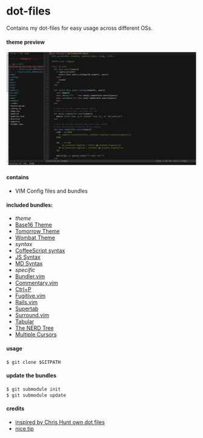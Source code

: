# dot-files

Contains my dot-files for easy usage across different OSs.

#### theme preview

![Theme Preview](assets/preview.gif?raw=true)

#### contains

- VIM Config files and bundles

#### included bundles:

- _theme_
 - [Base16 Theme](https://github.com/chriskempson/base16-vim)
 - [Tomorrow Theme](https://github.com/chriskempson/vim-tomorrow-theme)
 - [Wombat Theme](https://github.com/cschlueter/vim-wombat)
- _syntax_
 - [CoffeeScript syntax](https://github.com/kchmck/vim-coffee-script)
 - [JS Syntax](https://github.com/jelera/vim-javascript-syntax)
 - [MD Syntax](https://github.com/tpope/vim-markdown)
- _specific_
 - [Bundler.vim](https://github.com/tpope/vim-bundler)
 - [Commentary.vim](https://github.com/tpope/vim-commentary)
 - [Ctrl+P](https://github.com/kien/ctrlp.vim)
 - [Fugitive.vim](https://github.com/tpope/vim-fugitive)
 - [Rails.vim](https://github.com/tpope/vim-rails)
 - [Supertab](https://github.com/ervandew/supertab)
 - [Surround.vim](https://github.com/tpope/vim-surround)
 - [Tabular](https://github.com/godlygeek/tabular)
 - [The NERD Tree](https://github.com/scrooloose/nerdtree)
 - [Multiple Cursors](https://github.com/terryma/vim-multiple-cursors)

#### usage

    $ git clone $GITPATH

#### update the bundles

    $ git submodule init
    $ git submodule update

#### credits

- [inspired by Chris Hunt own dot files](https://github.com/chrishunt/dot-files#installation)
- [nice tip](http://pagesofinterest.net/blog/2013/05/switching-to-vim-1-start-at-the-beginning/)
